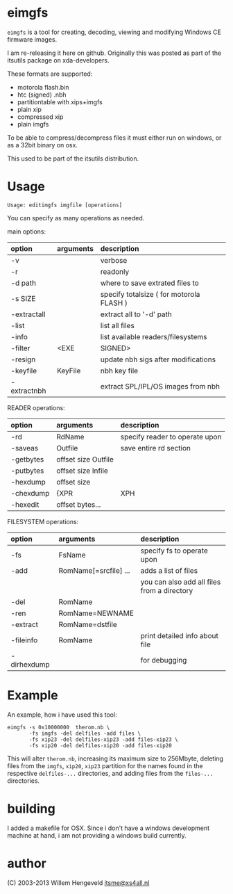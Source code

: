 eimgfs
======

`eimgfs` is a tool for creating, decoding, viewing and modifying Windows CE firmware images.

I am re-releasing it here on github. Originally this was posted as part of the itsutils package
on xda-developers.

These formats are supported:

 * motorola flash.bin
 * htc (signed) .nbh
 * partitiontable with xips+imgfs
 * plain xip
 * compressed xip
 * plain imgfs

To be able to compress/decompress files it must either run on windows, or as a 32bit binary on osx.

This used to be part of the itsutils distribution.


Usage
=====

    Usage: editimgfs imgfile [operations]

You can specify as many operations as needed.

main options:

| option  |  arguments  | description
| :-----  |  :--------- |  :-----------
| -v          |               | verbose
| -r          |               | readonly
| -d path     |               | where to save extrated files to
| -s SIZE     |               | specify totalsize ( for motorola FLASH )
| -extractall |               | extract all to '-d' path
| -list       |               | list all files
| -info       |               | list available readers/filesystems
| -filter     | <EXE|SIGNED>  | only exe or signed binaries
| -resign     |               | update nbh sigs after modifications
| -keyfile    | KeyFile       | nbh key file
| -extractnbh |               | extract SPL/IPL/OS images from nbh

READER operations:

| option  |  arguments  | description
| :-----  |  :--------- |  :-----------
| -rd         | RdName         | specify reader to operate upon
| -saveas     | Outfile        | save entire rd section
| -getbytes   | offset size Outfile  |
| -putbytes   | offset size Infile   |
| -hexdump    | offset size          |
| -chexdump   | {XPR|XPH|LZX|XIP|ROM} offset size fullsize | dump compressed
| -hexedit    | offset bytes...      |

FILESYSTEM operations:

| option  |  arguments  | description
| :-----  |  :--------- |  :-----------
| -fs         | FsName           | specify fs to operate upon
| -add        | RomName[=srcfile] ...  | adds a list of files
|             |                  |  you can also add all files from a directory
| -del        | RomName          |
| -ren        | RomName=NEWNAME  |
| -extract    | RomName=dstfile  |
| -fileinfo   | RomName          | print detailed info about file
| -dirhexdump |                  | for debugging


Example
=======

An example, how i have used this tool:

    eimgfs -s 0x10000000  therom.nb \
           -fs imgfs -del delfiles -add files \
           -fs xip23 -del delfiles-xip23 -add files-xip23 \
           -fs xip20 -del delfiles-xip20 -add files-xip20

This will alter `therom.nb`, increasing its maximum size to 256Mbyte, deleting files from the `imgfs`, `xip20`, `xip23` partition 
for the names found in the respective `delfiles-...` directories, and adding files from the `files-...` directories.


building
========

I added a makefile for OSX. Since i don't have a windows development machine at hand, i am not providing
a windows build currently.


author
======

(C) 2003-2013 Willem Hengeveld <itsme@xs4all.nl>

